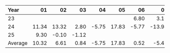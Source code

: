 | Year    |               01   |               02   |               03   |               04   |               05   |               06   |               07   |               08   |               09   |               10   |               11   |               12   |     Average       |     Yearly       |
|:--------|-------------------:|-------------------:|-------------------:|-------------------:|-------------------:|-------------------:|-------------------:|-------------------:|-------------------:|-------------------:|-------------------:|-------------------:|------------------:|-----------------:|
| 23      |                    |                    |                    |                    |                    |               6.80 |               3.10 |              -5.77 |              -8.92 |              -2.95 |              18.56 |               5.30 |              2.30 |            27.63 |
| 24      |              11.34 |              13.32 |               2.80 |              -5.75 |              17.83 |              -5.77 |             -13.94 |              -5.72 |               2.92 |              -0.47 |               3.30 |               1.17 |              1.75 |            21.04 |
| 25      |               9.30 |              -0.10 |              -1.12 |                    |                    |                    |                    |                    |                    |                    |                    |                    |              2.69 |            32.30 |
| Average |              10.32 |               6.61 |               0.84 |              -5.75 |              17.83 |               0.52 |              -5.42 |              -5.74 |              -3.00 |              -1.71 |              10.93 |               3.23 |              2.25 |            26.99 |